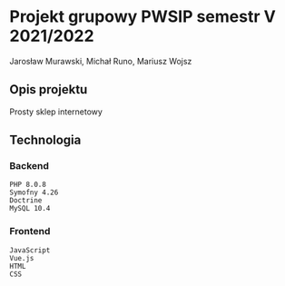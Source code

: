 # Projekt grupowy PWSIP semestr V 2021/2022
Jarosław Murawski, Michał Runo, Mariusz Wojsz

## Opis projektu
Prosty sklep internetowy

## Technologia

### Backend
```
PHP 8.0.8
Symofny 4.26
Doctrine
MySQL 10.4
```

### Frontend
```
JavaScript
Vue.js
HTML
CSS
```
